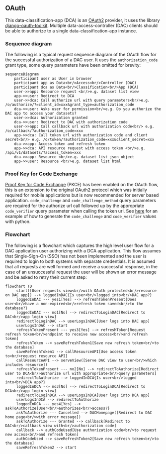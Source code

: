 ## OAuth

This data-classification-app (DCA) is an [OAuth2](https://oauth.net/2/) provider, it uses the library [django-oauth-toolkit](https://github.com/jazzband/django-oauth-toolkit). Multiple data-access-controller (DAC) clients should be able to authorize to a single data-classification-app instance.

### Sequence diagram
The following is a typical request sequence diagram of the OAuth flow for the successful authorization of a DAC user. It uses the `authorization_code` grant type, some query parameters have been omitted for brevity:

```mermaid
sequenceDiagram
    participant user as User in browser
    participant app as Data<br/>Access<br/>Controller (DAC)
    participant dca as Data<br/>Classification<br/>App (DCA)
    user->>app: Resource request <br/>e.g. dataset list view
    app->>user: Redirect to DCA
    user->>dca: Call authorize url with query parameters<br/>e.g. /o/authorize/?=client_id=xxx&grant_type=authorization_code
    dca->>user: Asks user for permission<br/>e.g. Do you authorize the DAC app to access your datasets?
    user->>dca: Authorization granted
    dca->>user: Redirect to DAC with authorization code
    user->>app: Call callback url with authorization code<br/> e.g. /o/callback/?authorization_code=xxx
    app->>dca: Call token url with authorization code and client secret<br/> e.g. /o/token/?authorization_code=xxx&client_secret=xxx
    dca->>app: Access token and refresh token
    app->>dca: API resource request with access token <br/>e.g. /api/v1/datasets/?access_token=xxx
    dca->>app: Resource <br/>e.g. dataset list json object
    app->>user: Resource <br/>e.g. dataset list html
```

### Proof Key for Code Exchange
[Proof Key for Code Exchange](https://oauth.net/2/pkce/) (PKCE) has been enabled on the OAuth flow, this is an extension to the original OAuth2 protocol which was initially required for mobile applications but is now recommended for server based application. `code_challenge` and `code_challenge_method` query parameters are required for the authorize url call followed up by the appropriate `code_verifier` query parameter when calling the token url. See [here](https://help.aweber.com/hc/en-us/articles/360036524474-How-do-I-use-Proof-Key-for-Code-Exchange-PKCE-) for an example of how to generate the `code_challenge` and `code_verifier` values with python.

### Flowchart
The following is a flowchart which captures the high level user flow for a DAC application user authorizing with a DCA application. This flow assumes that Single-Sign-On (SSO) has not been implemented and the user is required to login to both systems with separate credentials. It is assumed that all requests are well formed and receive a successful response, in the case of an unsuccessful request the user will be shown an error message and be asked to retry their current step:

```mermaid
flowchart TD
     start([User requests view<br/>with OAuth protected<br/>resource on DAC app]) --> loggedInDAC{Is user<br/>logged into<br/>DAC app?}
     loggedInDAC --- yes1[Yes] --> refreshTokenPresent{Does user<br/>have a non-expired<br/>refresh token saved<br/>to the database?}
     loggedInDAC --- no1[No] --> redirectToLoginDAC[Redirect to DAC<br/>app login view]
     redirectToLoginDAC --> userLogsInDAC[User logs into DAC app]
     userLogsInDAC --> start
     refreshTokenPresent --- yes3[Yes] --> refreshToken[Request refresh token<br/>endpoint to receive new access<br/>and refresh token]
     refreshToken --> saveRefreshToken1[Save new refresh token<br/>to the database]
     saveRefreshToken1 --> callResourceAPI[Use access token to<br/>request resource API]
     callResourceAPI --> serveView([Serve DAC view to user<br/>which includes resource])
     refreshTokenPresent --- no2[No] --> redirectToAuthorize[Redirect user to DCA<br/>authorize url with appropriate<br/>query parameters]
     redirectToAuthorize --> loggedInDCA{Is user<br/>logged into<br/>DCA app?}
     loggedInDCA --> no3[No] --> redirectToLoginDCA[Redirect to DCA<br/>app login view]
     redirectToLoginDCA --> userLogsInDCA[User logs into DCA app]
     userLogsInDCA --> redirectToAuthorize
     loggedInDCA --- yes4[Yes] --> askToAuthorize{User<br/>authorizes<br/>access?}
     askToAuthorize --- Cancelled --> DACHomepage([Redirect to DAC home page<br/>with error message])
     askToAuthorize --- Granted --> callback[Redirect to DAC<br/>callback view with<br/>authorization code]
     callback --> authCodeUsed[Use authorization code<br/>to request new access<br/>and refresh token]
     authCodeUsed --> saveRefreshToken2[Save new refresh token<br/>to the database]
     saveRefreshToken2 --> start
```
